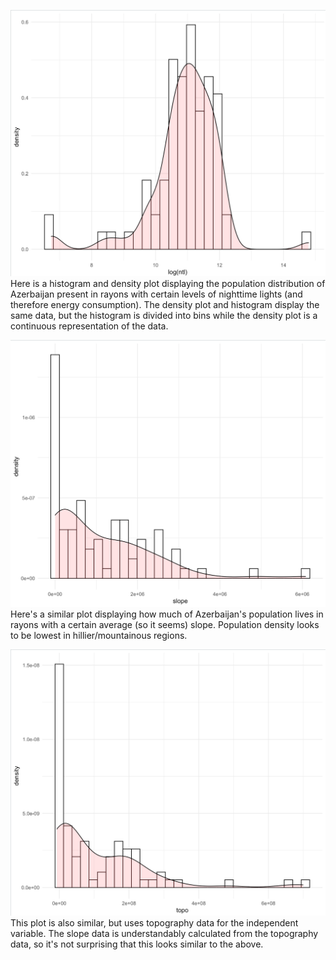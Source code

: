 ![](ntlntlntl.png)
Here is a histogram and density plot displaying the population distribution of Azerbaijan present in rayons with certain levels of nighttime lights (and therefore energy consumption). The density plot and histogram display the same data, but the histogram is divided into bins while the density plot is a continuous representation of the data.


![](slopeslopeslope.png)
Here's a similar plot displaying how much of Azerbaijan's population lives in rayons with a certain average (so it seems) slope. Population density looks to be lowest in hillier/mountainous regions.


![](topotopotopo.png)
This plot is also similar, but uses topography data for the independent variable. The slope data is understandably calculated from the topography data, so it's not surprising that this looks similar to the above.
